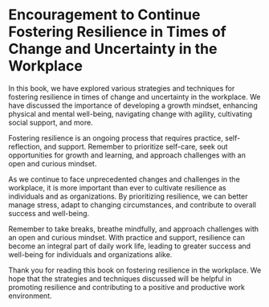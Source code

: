 Encouragement to Continue Fostering Resilience in Times of Change and Uncertainty in the Workplace
==============================================================================================================

In this book, we have explored various strategies and techniques for fostering resilience in times of change and uncertainty in the workplace. We have discussed the importance of developing a growth mindset, enhancing physical and mental well-being, navigating change with agility, cultivating social support, and more.

Fostering resilience is an ongoing process that requires practice, self-reflection, and support. Remember to prioritize self-care, seek out opportunities for growth and learning, and approach challenges with an open and curious mindset.

As we continue to face unprecedented changes and challenges in the workplace, it is more important than ever to cultivate resilience as individuals and as organizations. By prioritizing resilience, we can better manage stress, adapt to changing circumstances, and contribute to overall success and well-being.

Remember to take breaks, breathe mindfully, and approach challenges with an open and curious mindset. With practice and support, resilience can become an integral part of daily work life, leading to greater success and well-being for individuals and organizations alike.

Thank you for reading this book on fostering resilience in the workplace. We hope that the strategies and techniques discussed will be helpful in promoting resilience and contributing to a positive and productive work environment.
